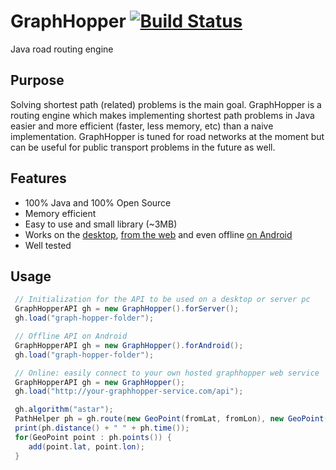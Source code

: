 # GraphHopper [![Build Status](https://secure.travis-ci.org/graphhopper/graphhopper.png?branch=master)](http://travis-ci.org/graphhopper/graphhopper)

Java road routing engine

Purpose
---------------

Solving shortest path (related) problems is the main goal. GraphHopper is a routing engine which
makes implementing shortest path problems in Java easier and more efficient (faster, less memory, etc) than
a naive implementation.
GraphHopper is tuned for road networks at the moment but can be useful for public transport problems in
the future as well.

Features
---------------

 * 100% Java and 100% Open Source
 * Memory efficient
 * Easy to use and small library (~3MB)
 * Works on the [desktop](http://karussell.files.wordpress.com/2012/06/graphhopper.png), 
   [from the web](https://github.com/graphhopper/graphhopper-web) 
   and even offline [on Android](https://github.com/graphhopper/graphhopper/wiki/Android)
 * Well tested

Usage
---------------

```java
 // Initialization for the API to be used on a desktop or server pc
 GraphHopperAPI gh = new GraphHopper().forServer();
 gh.load("graph-hopper-folder");

 // Offline API on Android
 GraphHopperAPI gh = new GraphHopper().forAndroid();
 gh.load("graph-hopper-folder");

 // Online: easily connect to your own hosted graphhopper web service
 GraphHopperAPI gh = new GraphHopper();
 gh.load("http://your-graphhopper-service.com/api");

 gh.algorithm("astar");
 PathHelper ph = gh.route(new GeoPoint(fromLat, fromLon), new GeoPoint(toLat, toLon));
 print(ph.distance() + " " + ph.time());
 for(GeoPoint point : ph.points()) {
    add(point.lat, point.lon);
 }
```